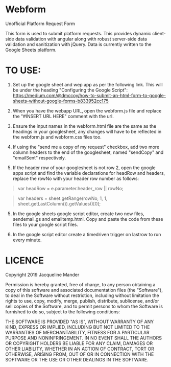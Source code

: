 # Webform
Unofficial Platform Request Form

This form is used to submit platform requests. This provides dynamic client-side data validation with angular along with robust server-side data validation and sanitization with jQuery.
Data is currently written to the Google Sheets platform.

# TO USE:
1. Set up the google sheet and wep app as per the following link. This will be under the heading "Configuring the Google Script": https://medium.com/@dmccoy/how-to-submit-an-html-form-to-google-sheets-without-google-forms-b833952cc175

2. When you have the webapp URL, open the webform.js file and replace the "#INSERT URL HERE" comment with the url.

3. Ensure the input names in the webform.html file are the same as the headings in your googlesheet, any changes will have to be reflected in the webform.js and webform.css files too.

4. If using the "send me a copy of my request" checkbox, add two more column headers to the end of the googlesheet, named "sendCopy" and "emailSent" respectively.

5. If the header row of your googlesheet is not row 2, open the google apps script and find the variable declarations for headRow and headers, replace the rowNo with your header row number as follows: 

  > var headRow = e.parameter.header_row || rowNo;
  
  > var headers = sheet.getRange(rowNo, 1, 1, sheet.getLastColumn()).getValues()[0];
  
5. In the google sheets google script editor, create two new files, sendemail.gs and emailtemp.html. Copy and paste the code from these files to your google script files.

6. In the google script editor create a timedriven trigger on lastrow to run every minute.


# LICENCE
Copyright 2019 Jacqueline Mander

Permission is hereby granted, free of charge, to any person obtaining a copy of this software and associated documentation files (the "Software"), to deal in the Software without restriction, including without limitation the rights to use, copy, modify, merge, publish, distribute, sublicense, and/or sell copies of the Software, and to permit persons to whom the Software is furnished to do so, subject to the following conditions:

THE SOFTWARE IS PROVIDED "AS IS", WITHOUT WARRANTY OF ANY KIND, EXPRESS OR IMPLIED, INCLUDING BUT NOT LIMITED TO THE WARRANTIES OF MERCHANTABILITY, FITNESS FOR A PARTICULAR PURPOSE AND NONINFRINGEMENT. IN NO EVENT SHALL THE AUTHORS OR COPYRIGHT HOLDERS BE LIABLE FOR ANY CLAIM, DAMAGES OR OTHER LIABILITY, WHETHER IN AN ACTION OF CONTRACT, TORT OR OTHERWISE, ARISING FROM, OUT OF OR IN CONNECTION WITH THE SOFTWARE OR THE USE OR OTHER DEALINGS IN THE SOFTWARE.
